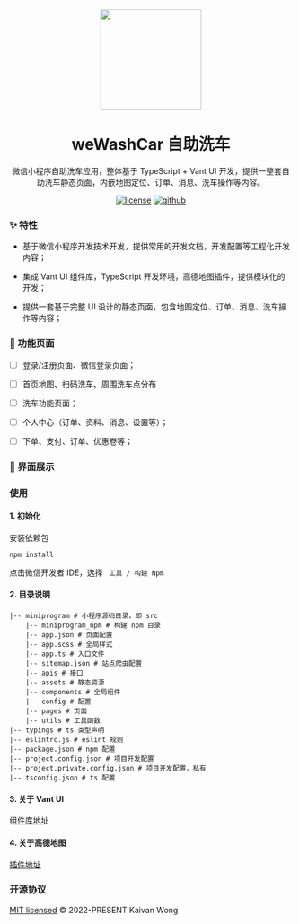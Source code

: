 <div align="center">
  <a href="https://github.com/kaivanwong/we-wash-car" target="_blank">
    <img width="180" src="./miniprogram/assets/logo.png"/>
  </a>
</div>

<div align="center">
  <h1>weWashCar 自助洗车</h1>
  <div>
  
  微信小程序自助洗车应用，整体基于 TypeScript + Vant UI 开发，提供一整套自助洗车静态页面，内嵌地图定位、订单、消息、洗车操作等内容。

[![license](https://img.shields.io/github/license/kaivanwong/we-wash-car)](./LICENSE)
[![github](https://img.shields.io/github/package-json/v/kaivanwong/we-wash-car)](https://github.com/kaivanwong/we-wash-car)

  </div>
</div>

### ✨ 特性

- 基于微信小程序开发技术开发，提供常用的开发文档，开发配置等工程化开发内容；

- 集成 Vant UI 组件库，TypeScript 开发环境，高德地图插件，提供模块化的开发；

- 提供一套基于完整 UI 设计的静态页面，包含地图定位、订单、消息、洗车操作等内容；

### 📌 功能页面

- [ ] 登录/注册页面、微信登录页面；

- [ ] 首页地图、扫码洗车、周围洗车点分布

- [ ] 洗车功能页面；

- [ ] 个人中心（订单、资料、消息、设置等）；

- [ ] 下单、支付、订单、优惠卷等；

### 🌰 界面展示


### 使用

#### 1. 初始化

安装依赖包

```
npm install
```

点击微信开发者 IDE，选择 ` 工具 / 构建 Npm`

#### 2. 目录说明

```
|-- miniprogram # 小程序源码目录，即 src
    |-- miniprogram_npm # 构建 npm 目录
    |-- app.json # 页面配置
    |-- app.scss # 全局样式
    |-- app.ts # 入口文件
    |-- sitemap.json # 站点爬虫配置
    |-- apis # 接口
    |-- assets # 静态资源
    |-- components # 全局组件
    |-- config # 配置
    |-- pages # 页面
    |-- utils # 工具函数
|-- typings # ts 类型声明
|-- eslintrc.js # eslint 规则
|-- package.json # npm 配置
|-- project.config.json # 项目开发配置
|-- project.private.config.json # 项目开发配置，私有
|-- tsconfig.json # ts 配置
```

#### 3. 关于 Vant UI

[组件库地址](https://youzan.github.io/vant-weapp/#/home)

#### 4. 关于高德地图

[插件地址](https://lbs.amap.com/api/wx/summary/)

### 开源协议

[MIT licensed](./LICENSE) © 2022-PRESENT Kaivan Wong